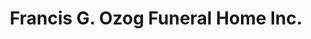 ---
title: "Francis G. Ozog Funeral Home Inc."
url: /johnstown/francis-g-ozog-funeral-home-inc/
shop: funeral directors
---